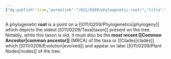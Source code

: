 ```yaml
---
{"dg-publish":true,"permalink":"/011/0209/phylogenetic-root/","title":"Phylogenetic Root","tags":["BIOL422"],"created":"2024-09-26T15:22:59.000-07:00","updated":"2025-01-22T00:49:33.885-08:00"}
---
```


A phylogenetic **root** is a point on a [[011/0209/Phylogenetics\|phylogeny]] which depicts the oldest [[011/0209/Taxa\|taxon]] present on the tree. Notably, while this taxon is old, it must also be the **most recent [[Common Ancestor\|common ancestor]]** (MRCA) of the taxa or [[Clades\|clades]] which [[011/0209/Evolution\|evolved]] and appear on later [[011/0209/Plant Nodes\|nodes]] of the tree.